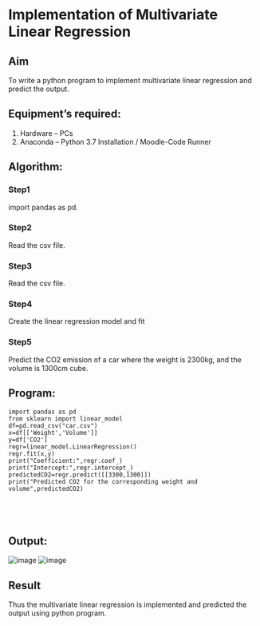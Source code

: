 # Implementation of Multivariate Linear Regression
## Aim
To write a python program to implement multivariate linear regression and predict the output.
## Equipment’s required:
1.	Hardware – PCs
2.	Anaconda – Python 3.7 Installation / Moodle-Code Runner
## Algorithm:

### Step1
import pandas as pd.

### Step2
Read the csv file.

### Step3
Read the csv file.

### Step4
Create the linear regression model and fit

### Step5
Predict the CO2 emission of a car where the weight is 2300kg, and the volume is 1300cm cube.

## Program:
```
import pandas as pd
from sklearn import linear_model
df=pd.read_csv("car.csv")
x=df[['Weight','Volume']]
y=df['CO2']
regr=linear_model.LinearRegression()
regr.fit(x,y)
print("Coefficient:",regr.coef_)
print("Intercept:",regr.intercept_)
predictedCO2=regr.predict([[3300,1300]])
print("Predicted CO2 for the corresponding weight and volume",predictedCO2)





```
## Output:
![image](https://github.com/subha2406/Multivariate-Linear-Regression/assets/155226504/623f9400-1540-4c2a-ac95-1c50cc1d64a3)
![image](https://github.com/subha2406/Multivariate-Linear-Regression/assets/155226504/623f9400-1540-4c2a-ac95-1c50cc1d64a3)


## Result
Thus the multivariate linear regression is implemented and predicted the output using python program.
